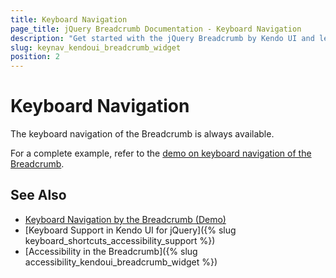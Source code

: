 ```yaml
---
title: Keyboard Navigation
page_title: jQuery Breadcrumb Documentation - Keyboard Navigation
description: "Get started with the jQuery Breadcrumb by Kendo UI and learn about the accessibility support it provides through its keyboard navigation functionality."
slug: keynav_kendoui_breadcrumb_widget
position: 2
---
```


# Keyboard Navigation

The keyboard navigation of the Breadcrumb is always available.

For a complete example, refer to the [demo on keyboard navigation of the Breadcrumb](https://demos.telerik.com/kendo-ui/breadcrumb/keyboard-navigation).

## See Also

* [Keyboard Navigation by the Breadcrumb (Demo)](https://demos.telerik.com/kendo-ui/breadcrumb/keyboard-navigation)
* [Keyboard Support in Kendo UI for jQuery]({% slug keyboard_shortcuts_accessibility_support %})
* [Accessibility in the Breadcrumb]({% slug accessibility_kendoui_breadcrumb_widget %})